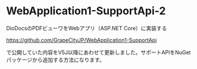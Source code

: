 # WebApplication1-SupportApi-2
DioDocsのPDFビューワをWebアプリ（ASP.NET Core）に実装する

https://github.com/GrapeCityJP/WebApplication1-SupportApi

で公開していた内容をV5J以降にあわせて更新しました。サポートAPIをNuGetパッケージから追加する方法になります。
